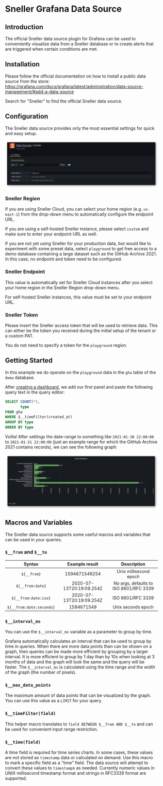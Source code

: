 <!-- This README file is going to be the one displayed on the Grafana.com website -->

# Sneller Grafana Data Source

## Introduction

The official Sneller data source plugin for Grafana can be used to conveniently visualize data from a Sneller database or to create alerts that are triggered when certain conditions are met.

## Installation

Please follow the official documentation on how to install a public data source from the store:
https://grafana.com/docs/grafana/latest/administration/data-source-management/#add-a-data-source

Search for "Sneller" to find the official Sneller data source.

## Configuration

The Sneller data source provides only the most essential settings for quick and easy setup.

![](./img/readme_config.png)

### Sneller Region

If you are using Sneller Cloud, you can select your home region (e.g. `us-east-1`) from the drop-down menu to automatically configure the endpoint URL.

If you are using a self-hosted Sneller instance, please select `custom` and make sure to enter your endpoint URL as well.

If you are not yet using Sneller for your production data, but would like to experiment with some preset data, select `playground` to get free access to a demo database containing a large dataset such as the GitHub Archive 2021. In this case, no endpoint and token need to be configured.

### Sneller Endpoint

This value is automatically set for Sneller Cloud instances after you select your home region in the Sneller Region drop-down menu.

For self-hosted Sneller instances, this value must be set to your endpoint URL.

### Sneller Token

Please insert the Sneller access token that will be used to retrieve data. This can either be the token you received during the initial setup of the tenant or a custom PAT.

You do not need to specify a token for the `playground` region.

## Getting Started

In this example we do operate on the `playground` data in the `gha` table of the `demo` database.

After [creating a dashboard](https://grafana.com/docs/grafana/latest/dashboards/build-dashboards/create-dashboard/), we add our first panel and paste the following query text in the query editor:

```sql
SELECT COUNT(*),
       type
FROM gha
WHERE $__timeFilter(created_at)
GROUP BY type
ORDER BY type
```

Voilla! After settings the date-range to something like `2021-01-30 22:00:00` to `2021-01-31 22:00:00` (just an example range for which the GitHub Archive 2021 contains records), we can see the following graph:

![](./img/readme_query.png)

## Macros and Variables

The Sneller data source supports some useful macros and variables that can be used in your queries.

### `$__from` and `$__to`

|         Syntax           |      Example result      |               Description              |
|:------------------------:|:------------------------:|:--------------------------------------:|
| `${__from}`              | 1594671549254            | Unix millisecond epoch                 |
| `${__from:date}`         | 2020-07-13T20:19:09.254Z | No args, defaults to ISO 8601/RFC 3339 |
| `${__from:date:iso}`     | 2020-07-13T20:19:09.254Z | ISO 8601/RFC 3339                      |
| `${__from:date:seconds}` | 1594671549               | Unix seconds epoch                     |

### `$__interval_ms`

You can use the `$__interval_ms` variable as a parameter to group by time.

Grafana automatically calculates an interval that can be used to group by time in queries. When there are more data points than can be shown on a graph, then queries can be made more efficient by grouping by a larger interval. It is more efficient to group by 1 day than by 10s when looking at 3 months of data and the graph will look the same and the query will be faster. The `$__interval_ms` is calculated using the time range and the width of the graph (the number of pixels).

### `$__max_data_points`

The maximum amount of data points that can be visualized by the graph. You can use this value as a `LIMIT` for your query.

### `$__timeFilter(field)`

This helper macro translates to `field BETWEEN $__from AND $__to` and can be used for convenient input range restriction.

### `$__time(field)`

A time field is required for time series charts. In some cases, these values are not stored as `timestamp` data or calculated on demand. Use this macro to mark a specific field as a "time" field. The data source will attempt to convert these values to `timestamp`s as needed. Currently numeric values in UNIX millisecond timestamp format and strings in RFC3339 format are supported.
